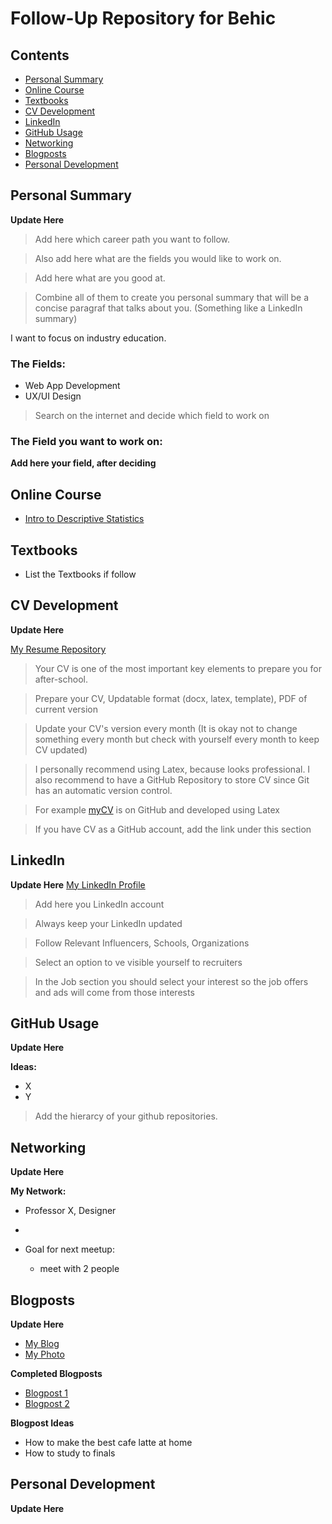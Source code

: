 # Follow-Up Repository for Behic

## Contents

- [Personal Summary](#personal-summary)
- [Online Course](#online-course)
- [Textbooks](#textbooks) 
- [CV Development](#cv-development)
- [LinkedIn](#linkedin)
- [GitHub Usage](#github-usage)
- [Networking](#networking)
- [Blogposts](#blogposts)
- [Personal Development](#personal-development)


## Personal Summary
__Update Here__

> Add here which career path you want to follow.

> Also add here what are the fields you would like to work on.

> Add here what are you good at.

> Combine all of them to create you personal summary that will be a concise paragraf that talks about you. (Something like a LinkedIn summary)

I want to focus on industry education.

### The Fields:
- Web App Development 
- UX/UI Design

> Search on the internet and decide which field to work on

### The Field you want to work on:
__Add here your field, after deciding__

## Online Course

- [Intro to Descriptive Statistics](https://classroom.udacity.com/courses/ud827)

## Textbooks
- List the Textbooks if follow

## CV Development
__Update Here__

[My Resume Repository](https://github.com/Sonsuz/my_resume)

> Your CV is one of the most important key elements to prepare you for after-school. 

> Prepare your CV, Updatable format (docx, latex, template), PDF of current version

> Update your CV's version every month (It is okay not to change something every month but check with yourself every month to keep CV updated)

> I personally recommend using Latex, because looks professional. I also recommend to have a GitHub Repository to store CV since Git has an automatic version control.

> For example [myCV](https://github.com/eneskemalergin/My_CV) is on GitHub and developed using Latex 

> If you have CV as a GitHub account, add the link under this section

## LinkedIn
__Update Here__
[My LinkedIn Profile](https://www.linkedin.com/in/behic-g-0029264a/)
> Add here you LinkedIn account

> Always keep your LinkedIn updated

> Follow Relevant Influencers, Schools, Organizations

> Select an option to ve visible yourself to recruiters

> In the Job section you should select your interest so the job offers and ads will come from those interests

## GitHub Usage
__Update Here__

__Ideas:__
- X 
- Y

> Add the hierarcy of your github repositories.


## Networking
__Update Here__

__My Network:__

- Professor X, Designer
-

- Goal for next meetup: 
  - meet with 2 people 

## Blogposts

__Update Here__

- [My Blog](https://sonsuzdesign.wordpress.com/)
- [My Photo](https://photosonsuz.wordpress.com/)

__Completed Blogposts__
- [Blogpost 1](https://sonsuzdesign.wordpress.com/2016/11/14/the-myth-of-the-real-javascript-developer-brenna-obrien/)
- [Blogpost 2](https://sonsuzdesign.wordpress.com/2016/12/10/color-guess-game-with-js/)

__Blogpost Ideas__
- How to make the best cafe latte at home
- How to study to finals

## Personal Development

__Update Here__
